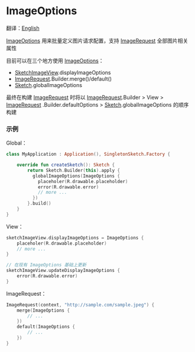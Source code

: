 # ImageOptions

翻译：[English](image_options.md)

[ImageOptions] 用来批量定义图片请求配置，支持 [ImageRequest] 全部图片相关属性

目前可以在三个地方使用 [ImageOptions]：

* [SketchImageView].displayImageOptions
* [ImageRequest].Builder.merge()/default()
* [Sketch].globalImageOptions

最终在构建 [ImageRequest] 时将以 [ImageRequest].Builder > View > [ImageRequest]
.Builder.defaultOptions > [Sketch].globalImageOptions 的顺序构建

### 示例

Global：

```kotlin
class MyApplication : Application(), SingletonSketch.Factory {

    override fun createSketch(): Sketch {
        return Sketch.Builder(this).apply {
          globalImageOptions(ImageOptions {
            placeholer(R.drawable.placeholder)
            error(R.drawable.error)
            // more ...
          })
        }.build()
    }
}
```

View：

```kotlin
sketchImageView.displayImageOptions = ImageOptions {
    placeholer(R.drawable.placeholder)
    // more ...
}

// 在现有 ImageOptions 基础上更新
sketchImageView.updateDisplayImageOptions {
    error(R.drawable.error)
}
```

ImageRequest：

```kotlin
ImageRequest(context, "http://sample.com/sample.jpeg") {
    merge(ImageOptions {
        // ...
    })
    default(ImageOptions {
        // ...
    })
}
```

[Sketch]: ../../sketch-core/src/commonMain/kotlin/com/github/panpf/sketch/Sketch.kt

[ImageRequest]: ../../sketch-core/src/commonMain/kotlin/com/github/panpf/sketch/request/ImageRequest.kt

[ImageOptions]: ../../sketch-core/src/commonMain/kotlin/com/github/panpf/sketch/request/ImageOptions.kt

[SketchImageView]: ../../sketch-extensions-view-core/src/main/kotlin/com/github/panpf/sketch/SketchImageView.kt
